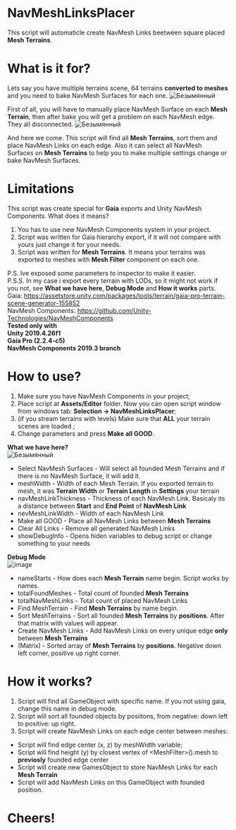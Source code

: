 # NavMeshLinksPlacer

This script will automaticle create NavMesh Links beetween square placed **Mesh Terrains**.

# What is it for?

Lets say you have multiple terrains scene, 64 terrains **converted to meshes** and you need to bake NavMesh Surfaces for each one.
![Безымянный](https://user-images.githubusercontent.com/88710464/128842736-2860b698-0321-4c21-a6d8-0588bf686e9d.png) 

First of all, you will have to manually place NavMesh Surface on each **Mesh Terrain**, then after bake you will get a problem on each NavMesh edge. They all disconnected.
![Безымянный](https://user-images.githubusercontent.com/88710464/128844044-89231972-86e3-41c9-806e-375282961f51.png)

And here we come. This script will find all **Mesh Terrains**, sort them and place NavMesh Links on each edge. Also it can select all NavMesh Surfaces on **Mesh Terrains** to help you to make multiple settings change or bake NavMesh Surfaces.

# Limitations

This script was create special for **Gaia** exports and Unity NavMesh Components.
What does it means? 
1) You has to use new NavMesh Components system in your project.
2) Script was written for Gaia hierarchy export, if it will not compare with yours just change it for your needs.  
3) Script was written for **Mesh Terrains**. It means your terrains was exported to meshes with **Mesh Filter** component on each one.

P.S. Ive exposed some parameters to inspector to make it easier.  
P.S.S. In my case i export every terrain with LODs, so it might not work if you not, see **What we have here**, **Debug Mode** and **How it works** parts.  
Gaia: https://assetstore.unity.com/packages/tools/terrain/gaia-pro-terrain-scene-generator-155852  
NavMesh Components: https://github.com/Unity-Technologies/NavMeshComponents  
**Tested only with**  
**Unity 2019.4.26f1**  
**Gaia Pro (2.2.4-c5)**  
**NavMesh Components 2019.3 branch**

# How to use?

1) Make sure you have NavMesh Components in your project;
2) Place script at **Assets/Editor** folder. Now you can open script window from windows tab: **Selection -> NavMeshLinksPlacer**;
3) (if you stream terrains with levels) Make sure that **ALL** your terrain scenes are loaded ;
4) Change parameters and press **Make all GOOD**.

**What we have here?**  
![Безымянный](https://user-images.githubusercontent.com/88710464/128849205-f7af7996-1fec-4953-ad4a-64822a83ba88.png)
- Select NavMesh Surfaces - Will select all founded Mesh Terrains and if there is no NavMesh Surface, it will add it.
- meshWidth - Width of each Mesh Terrain. If you exported terrain to mesh, it was **Terrain Width** or **Terrain Length** in **Settings** your terrain
- navMeshLinkThickness - Thickness of each NavMesh Link. Basicaly its a distance between **Start** and **End Point** of **NavMesh Link**
- nevMeshLinkWidth - Width of each NavMesh Link
- Make all GOOD - Place all NavMesh Links between **Mesh Terrains**
- Clear All Links - Remove all generated NavMesh Links
- showDebugInfo - Opens hiden variables to debug script or change something to your needs

**Debug Mode**  
![image](https://user-images.githubusercontent.com/88710464/128850704-2a70a3e4-2767-425b-a1b9-c49128749847.png)
- nameStarts - How does each **Mesh Terrain** name begin. Script works by names.
- totalFoundMeshes - Total count of founded **Mesh Terrains**
- totalNavMeshLinks - Total count of placed NavMesh Links
- Find MeshTerrain - Find **Mesh Terrains** by name begin.
- Sort MeshTerrains - Sort all founded **Mesh Terrains** by **positions**. After that matrix with values will appear.
- Create NavMesh Links - Add NavMesh Links on every unique edge **only** between **Mesh Terrains**
- (Matrix) - Sorted array of **Mesh Terrains** by **positions**. Negative down left corner, positive up right corner. 

# How it works?

1) Script will find all GameObject with specific name. If you not using gaia, change this name in debug mode.
2) Script will sort all founded objects by posiitons, from negative: down left to positive: up right.
3) Script will create NavMesh Links on each edge center between meshes:
  - Script will find edge center (x, z) by meshWidth variable;
  - Script will find height (y) by closest vertex of \<MeshFilter>().mesh to **previosly** founded edge center
  - Script will create new GamesObject to store NavMesh Links for each **Mesh Terrain**
  - Script will add NavMesh Links on this GameObject with founded position.
  
# Cheers!
